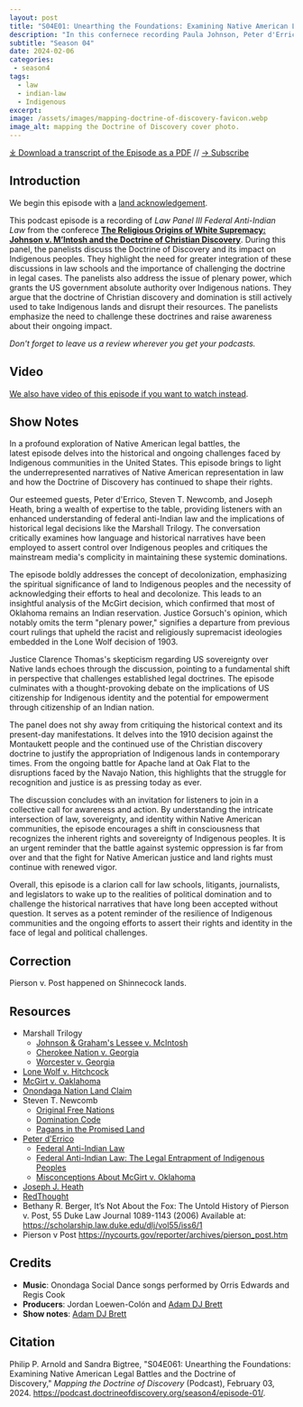 ```yaml
---
layout: post
title: "S04E01: Unearthing the Foundations: Examining Native American Legal Battles and the Doctrine of Discovery" 
description: "In this confernece recording Paula Johnson, Peter d'Errico, Joseph J. Heath, and Steven T. Newcomb discusson the legacy and impact of Johnson v. M'Intosh."
subtitle: "Season 04"
date: 2024-02-06
categories: 
 - season4
tags: 
  - law
  - indian-law
  - Indigenous
excerpt: 
image: /assets/images/mapping-doctrine-of-discovery-favicon.webp
image_alt: mapping the Doctrine of Discovery cover photo.
---
```

<div id="buzzsprout-player-14424702"></div><script src="https://www.buzzsprout.com/1926214/14424702-unearthing-the-foundations-examining-native-american-legal-battles-and-the-doctrine-of-discovery.js?container_id=buzzsprout-player-14424702&player=small" type="text/javascript" charset="utf-8"></script>

[⤓ Download a transcript of the Episode as a PDF](/assets/pdfs/S04E01-Examining-Native-American-Legal-Battles-Doctrine-of-Discovery.pdf) // [→ Subscribe](/subscribe/)
  
## Introduction

We begin this episode with a [land acknowledgement](https://podcast.doctrineofdiscovery.org/land/).

This podcast episode is a recording of *Law Panel III Federal Anti-Indian Law* from the conferece [**The Religious Origins of White Supremacy: Johnson v. M’Intosh and the Doctrine of Christian Discovery**](https://doctrineofdiscovery.org/blog/conference-schedule/). During this panel, the panelists discuss the Doctrine of Discovery and its impact on Indigenous peoples. They highlight the need for greater integration of these discussions in law schools and the importance of challenging the doctrine in legal cases. The panelists also address the issue of plenary power, which grants the US government absolute authority over Indigenous nations. They argue that the doctrine of Christian discovery and domination is still actively used to take Indigenous lands and disrupt their resources. The panelists emphasize the need to challenge these doctrines and raise awareness about their ongoing impact.

*Don't forget to leave us a review wherever you get your podcasts.*

## Video
[We also have video of this episode if you want to watch instead](https://youtu.be/gG_jb8pYY2w?si=lWB8SOzNoGtyGvko).

## Show Notes
In a profound exploration of Native American legal battles, the latest episode delves into the historical and ongoing challenges faced by Indigenous communities in the United States. This episode brings to light the underrepresented narratives of Native American representation in law and how the Doctrine of Discovery has continued to shape their rights.

Our esteemed guests, Peter d'Errico, Steven T. Newcomb, and Joseph Heath, bring a wealth of expertise to the table, providing listeners with an enhanced understanding of federal anti-Indian law and the implications of historical legal decisions like the Marshall Trilogy. The conversation critically examines how language and historical narratives have been employed to assert control over Indigenous peoples and critiques the mainstream media's complicity in maintaining these systemic dominations.

The episode boldly addresses the concept of decolonization, emphasizing the spiritual significance of land to Indigenous peoples and the necessity of acknowledging their efforts to heal and decolonize. This leads to an insightful analysis of the McGirt decision, which confirmed that most of Oklahoma remains an Indian reservation. Justice Gorsuch's opinion, which notably omits the term "plenary power," signifies a departure from previous court rulings that upheld the racist and religiously supremacist ideologies embedded in the Lone Wolf decision of 1903.

Justice Clarence Thomas's skepticism regarding US sovereignty over Native lands echoes through the discussion, pointing to a fundamental shift in perspective that challenges established legal doctrines. The episode culminates with a thought-provoking debate on the implications of US citizenship for Indigenous identity and the potential for empowerment through citizenship of an Indian nation.

The panel does not shy away from critiquing the historical context and its present-day manifestations. It delves into the 1910 decision against the Montaukett people and the continued use of the Christian discovery doctrine to justify the appropriation of Indigenous lands in contemporary times. From the ongoing battle for Apache land at Oak Flat to the disruptions faced by the Navajo Nation, this highlights that the struggle for recognition and justice is as pressing today as ever.

The discussion concludes with an invitation for listeners to join in a collective call for awareness and action. By understanding the intricate intersection of law, sovereignty, and identity within Native American communities, the episode encourages a shift in consciousness that recognizes the inherent rights and sovereignty of Indigenous peoples. It is an urgent reminder that the battle against systemic oppression is far from over and that the fight for Native American justice and land rights must continue with renewed vigor.

Overall, this episode is a clarion call for law schools, litigants, journalists, and legislators to wake up to the realities of political domination and to challenge the historical narratives that have long been accepted without question. It serves as a potent reminder of the resilience of Indigenous communities and the ongoing efforts to assert their rights and identity in the face of legal and political challenges.

## Correction
Pierson v. Post happened on Shinnecock lands.


## Resources
* Marshall Trilogy
  * [Johnson & Graham's Lessee v. McIntosh](https://www.oyez.org/cases/1789-1850/21us543)
  * [Cherokee Nation v. Georgia](https://supreme.justia.com/cases/federal/us/30/1/)
  * [Worcester v. Georgia](https://www.oyez.org/cases/1789-1850/31us515)
* [Lone Wolf v. Hitchcock](https://supreme.justia.com/cases/federal/us/187/553/)
* [McGirt v. Oaklahoma](https://www.supremecourt.gov/opinions/19pdf/18-9526_9okb.pdf)
* [Onondaga Nation Land Claim](https://www.onondaganation.org/land-rights/)
* Steven T. Newcomb
  * [Original Free Nations](https://originalfreenations.com/)
  * [Domination Code](https://vimeo.com/ondemand/dominationcode)
  * [Pagans in the Promised Land](https://www.chicagoreviewpress.com/pagans-in-the-promised-land-products-9781555916428.php)
* [Peter d'Errico](https://substack.com/@peterderrico)
    * [Federal Anti-Indian Law](https://www.bloomsbury.com/us/federal-antiindian-law-9781440879210/)
    * [Federal Anti-Indian Law: The Legal Entrapment of Indigenous Peoples](https://canopyforum.org/2023/03/07/federal-anti-indian-law-the-legal-entrapment-of-indigenous-peoples)
    * [Misconceptions About McGirt v. Oklahoma](https://websites.umass.edu/derrico/2020/09/14/misconceptions-about-mcgirt-v-oklahoma/)
* [Joseph J. Heath](https://doctrineofdiscovery.org/authors/joseph-heath)
* [RedThought](https://www.redthought.org/)
* Bethany R. Berger, It’s Not About the Fox: The Untold History of Pierson v. Post, 55 Duke Law Journal 1089-1143 (2006)
Available at: <https://scholarship.law.duke.edu/dlj/vol55/iss6/1>
* Pierson v Post <https://nycourts.gov/reporter/archives/pierson_post.htm>


## Credits

- **Music**: Onondaga Social Dance songs performed by Orris Edwards and Regis Cook
- **Producers**: Jordan Loewen-Colón and [Adam DJ Brett](https://adamdjbrett.com)
- **Show notes**: [Adam DJ Brett](https://adamdjbrett.com)

## Citation

Philip P. Arnold and Sandra Bigtree, "S04E061: Unearthing the Foundations: Examining Native American Legal Battles and the Doctrine of Discovery," _Mapping the Doctrine of Discovery_ (Podcast), February 03, 2024. <https://podcast.doctrineofdiscovery.org/season4/episode-01/>.